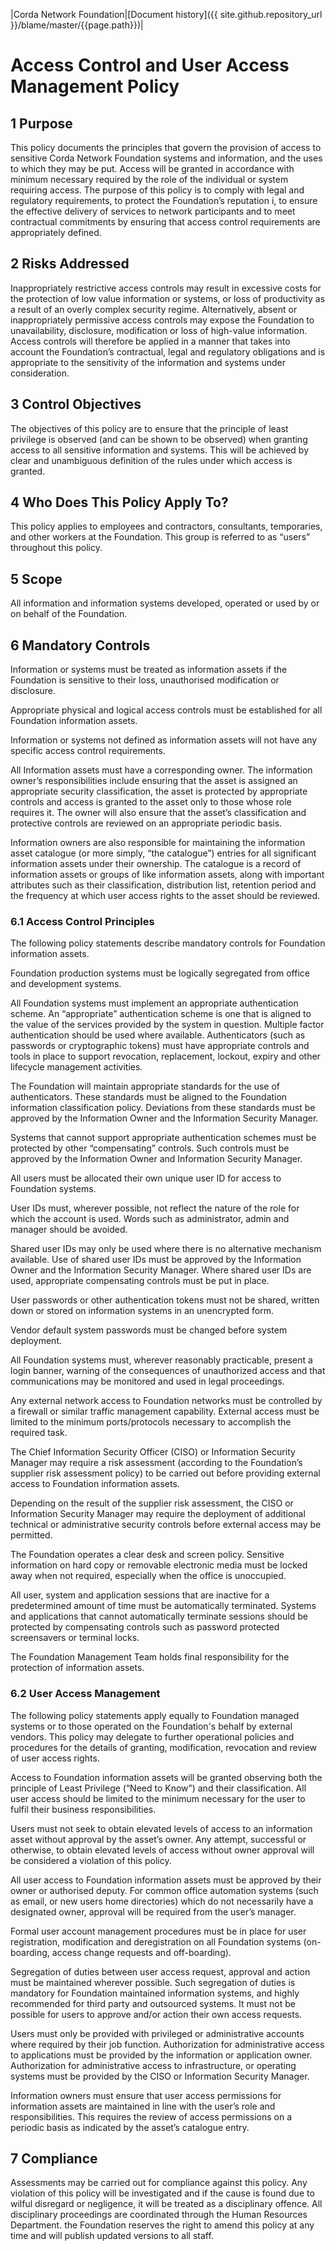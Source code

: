 |Corda Network Foundation|[Document history]({{ site.github.repository_url }}/blame/master/{{page.path}})|

Access Control and User Access Management Policy
================================================

1 Purpose
---------
This policy documents the principles that govern the provision of access to sensitive Corda Network Foundation systems
and information, and the uses to which they may be put. Access will be granted in accordance with minimum necessary
required by the role of the individual or system requiring access. The purpose of this policy is to comply with legal
and regulatory requirements, to protect the Foundation’s reputation i, to ensure the effective delivery of services to
network participants and to meet contractual commitments by ensuring that access control requirements are appropriately
defined.

2 Risks Addressed
-----------------
Inappropriately restrictive access controls may result in excessive costs for the protection of low value information or
systems, or loss of productivity as a result of an overly complex security regime. Alternatively, absent or
inappropriately permissive access controls may expose the Foundation to unavailability, disclosure, modification or loss
of high-value information. Access controls will therefore be applied in a manner that takes into account the
Foundation’s contractual, legal and regulatory obligations and is appropriate to the sensitivity of the information and
systems under consideration.

3 Control Objectives
--------------------
The objectives of this policy are to ensure that the principle of least privilege is observed (and can be shown to be
observed) when granting access to all sensitive information and systems. This will be achieved by clear and unambiguous
definition of the rules under which access is granted.

4 Who Does This Policy Apply To?
--------------------------------
This policy applies to employees and contractors, consultants, temporaries, and other workers at the Foundation. This
group is referred to as “users” throughout this policy.

5 Scope
-------
All information and information systems developed, operated or used by or on behalf of the Foundation.

6 Mandatory Controls
--------------------
Information or systems must be treated as information assets if the Foundation is sensitive to their loss,
unauthorised modification or disclosure.

Appropriate physical and logical access controls must be established for all Foundation information assets.

Information or systems not defined as information assets will not have any specific access control requirements.

All Information assets must have a corresponding owner. The information owner’s responsibilities include ensuring
that the asset is assigned an appropriate security classification, the asset is protected by appropriate controls and
access is granted to the asset only to those whose role requires it. The owner will also ensure that the asset’s
classification and protective controls are reviewed on an appropriate periodic basis.

Information owners are also responsible for maintaining the information asset catalogue (or more simply, “the
catalogue”) entries for all significant information assets under their ownership. The catalogue is a record of
information assets or groups of like information assets, along with important attributes such as their classification,
distribution list, retention period and the frequency at which user access rights to the asset should be reviewed.

### 6.1 Access Control Principles
The following policy statements describe mandatory controls for Foundation information assets.

Foundation production systems must be logically segregated from office and development systems.

All Foundation systems must implement an appropriate authentication scheme. An “appropriate” authentication scheme is
one that is aligned to the value of the services provided by the system in question. Multiple factor authentication
should be used where available. Authenticators (such as passwords or cryptographic tokens) must have appropriate
controls and tools in place to support revocation, replacement, lockout, expiry and other lifecycle management
activities.

The Foundation will maintain appropriate standards for the use of authenticators. These standards must be aligned to
the Foundation information classification policy. Deviations from these standards must be approved by the Information
Owner and the Information Security Manager.

Systems that cannot support appropriate authentication schemes must be protected by other “compensating” controls.
Such controls must be approved by the Information Owner and Information Security Manager.

All users must be allocated their own unique user ID for access to Foundation systems.

User IDs must, wherever possible, not reflect the nature of the role for which the account is used. Words such as
administrator, admin and manager should be avoided.

Shared user IDs may only be used where there is no alternative mechanism available. Use of shared user IDs must be
approved by the Information Owner and the Information Security Manager. Where shared user IDs are used, appropriate
compensating controls must be put in place.

User passwords or other authentication tokens must not be shared, written down or stored on information systems in
an unencrypted form.

Vendor default system passwords must be changed before system deployment.

All Foundation systems must, wherever reasonably practicable, present a login banner, warning of the consequences of
unauthorized access and that communications may be monitored and used in legal proceedings.

Any external network access to Foundation networks must be controlled by a firewall or similar traffic management
capability. External access must be limited to the minimum ports/protocols necessary to accomplish the required task.

The Chief Information Security Officer (CISO) or Information Security Manager may require a risk assessment
(according to the Foundation’s supplier risk assessment policy) to be carried out before providing external access to
Foundation information assets.

Depending on the result of the supplier risk assessment, the CISO or Information Security Manager may require the
deployment of additional technical or administrative security controls before external access may be permitted.

The Foundation operates a clear desk and screen policy. Sensitive information on hard copy or removable electronic
media must be locked away when not required, especially when the office is unoccupied.

All user, system and application sessions that are inactive for a predetermined amount of time must be
automatically terminated.  Systems and applications that cannot automatically terminate sessions should be protected by
compensating controls such as password protected screensavers or terminal locks.

The Foundation Management Team holds final responsibility for the protection of information assets.

### 6.2 User Access Management
The following policy statements apply equally to Foundation managed systems or to those operated on the Foundation's
behalf by external vendors. This policy may delegate to further operational policies and procedures for the details of
granting, modification, revocation and review of user access rights.

Access to Foundation information assets will be granted observing both the principle of Least Privilege (“Need to
Know”) and their classification. All user access should be limited to the minimum necessary for the user to fulfil their
business responsibilities.

Users must not seek to obtain elevated levels of access to an information asset without approval by the asset’s
owner. Any attempt, successful or otherwise, to obtain elevated levels of access without owner approval will be
considered a violation of this policy.

All user access to Foundation information assets must be approved by their owner or authorised deputy. For common
office automation systems (such as email, or new users home directories) which do not necessarily have a designated
owner, approval will be required from the user’s manager.

Formal user account management procedures must be in place for user registration, modification and deregistration on
all Foundation systems (on-boarding, access change requests and off-boarding).

Segregation of duties between user access request, approval and action must be maintained wherever possible. Such
segregation of duties is mandatory for Foundation maintained information systems, and highly recommended for third party
and outsourced systems. It must not be possible for users to approve and/or action their own access requests.

Users must only be provided with privileged or administrative accounts where required by their job function.
Authorization for administrative access to applications must be provided by the information or application owner.
Authorization for administrative access to infrastructure, or operating systems must be provided by the CISO or
Information Security Manager.

Information owners must ensure that user access permissions for information assets are maintained in line with the
user’s role and responsibilities. This requires the review of access permissions on a periodic basis as indicated by the
asset’s catalogue entry.

7 Compliance
------------
Assessments may be carried out for compliance against this policy. Any violation of this policy will be investigated and
if the cause is found due to wilful disregard or negligence, it will be treated as a disciplinary offence. All
disciplinary proceedings are coordinated through the Human Resources Department. the Foundation reserves the right to
amend this policy at any time and will publish updated versions to all staff.